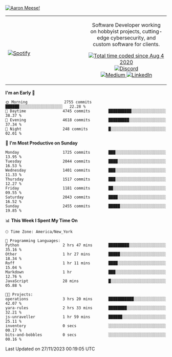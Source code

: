 [![Aaron Meese!](https://user-images.githubusercontent.com/17814535/88975338-a2aabf00-d27f-11ea-963f-8a19608716b4.png)](https://github.com/ajmeese7/readme-ascii "README ASCII")

<!-- Modified from project here: https://github.com/novatorem/novatorem -->
<table width="100%">
  <tr>
  <td width="50%">

&nbsp; <br> [![Spotify](https://ajmeese7.vercel.app/api/spotify)](https://open.spotify.com/user/ajmeese)

  </td>
  <td width="50%">
    <p align="center">
    Software Developer working on hobbyist projects, cutting-edge cybersecurity, and custom software for clients.
    </p>
    <p align="center">
      <a href="https://wakatime.com/@f726891d-3b02-46cd-9b60-e8c59f9e2b14">
        <img src="https://wakatime.com/badge/user/f726891d-3b02-46cd-9b60-e8c59f9e2b14.svg" alt="Total time coded since Aug 4 2020" title="WakaTime" />
      </a>
      <a href="http://link.aaronmeese.com/discord">
        <img src="https://img.shields.io/badge/discord-ajmeese7%234835-369?style=flat-square&logo=discord&logoColor=white&color=purple" alt="Discord" title="Discord">
      </a>
      <br />
      <a href="https://link.aaronmeese.com/medium">
        <img src="https://img.shields.io/badge/medium-ajmeese7-1DB954?style=flat-square&logo=medium&logoColor=white" alt="Medium" title="Medium">
      </a>
      <a href="https://link.aaronmeese.com/linkedin">
        <img src="https://img.shields.io/badge/linkedIn-aaronmeese-1DB954?style=flat-square&logo=linkedin&logoColor=white&color=blue" alt="LinkedIn" title="LinkedIn">
      </a>
    </p>
  </td>

</table>

[//]: <> (The `&nbsp;` is to have Aphelion take up more space)

<!--START_SECTION:waka-->
**I'm an Early 🐤** 

```text
🌞 Morning                2755 commits        ██████░░░░░░░░░░░░░░░░░░░   22.28 % 
🌆 Daytime                4745 commits        ██████████░░░░░░░░░░░░░░░   38.37 % 
🌃 Evening                4618 commits        █████████░░░░░░░░░░░░░░░░   37.34 % 
🌙 Night                  248 commits         █░░░░░░░░░░░░░░░░░░░░░░░░   02.01 % 
```
📅 **I'm Most Productive on Sunday** 

```text
Monday                   1725 commits        ███░░░░░░░░░░░░░░░░░░░░░░   13.95 % 
Tuesday                  2044 commits        ████░░░░░░░░░░░░░░░░░░░░░   16.53 % 
Wednesday                1401 commits        ███░░░░░░░░░░░░░░░░░░░░░░   11.33 % 
Thursday                 1517 commits        ███░░░░░░░░░░░░░░░░░░░░░░   12.27 % 
Friday                   1181 commits        ██░░░░░░░░░░░░░░░░░░░░░░░   09.55 % 
Saturday                 2043 commits        ████░░░░░░░░░░░░░░░░░░░░░   16.52 % 
Sunday                   2455 commits        █████░░░░░░░░░░░░░░░░░░░░   19.85 % 
```


📊 **This Week I Spent My Time On** 

```text
🕑︎ Time Zone: America/New_York

💬 Programming Languages: 
Python                   2 hrs 47 mins       █████████░░░░░░░░░░░░░░░░   35.16 % 
Other                    1 hr 27 mins        █████░░░░░░░░░░░░░░░░░░░░   18.34 % 
Roff                     1 hr 11 mins        ████░░░░░░░░░░░░░░░░░░░░░   15.04 % 
Markdown                 1 hr                ███░░░░░░░░░░░░░░░░░░░░░░   12.76 % 
JavaScript               28 mins             █░░░░░░░░░░░░░░░░░░░░░░░░   05.88 % 

🐱‍💻 Projects: 
operations               3 hrs 20 mins       ███████████░░░░░░░░░░░░░░   42.07 % 
yara-rules               2 hrs 33 mins       ████████░░░░░░░░░░░░░░░░░   32.21 % 
js-unraveller            1 hr 59 mins        ██████░░░░░░░░░░░░░░░░░░░   25.11 % 
inventory                0 secs              ░░░░░░░░░░░░░░░░░░░░░░░░░   00.17 % 
bits-and-bobbles         0 secs              ░░░░░░░░░░░░░░░░░░░░░░░░░   00.16 % 
```


 Last Updated on 27/11/2023 00:19:05 UTC
<!--END_SECTION:waka-->
